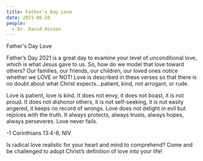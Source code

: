 ```yaml
---
title: Father's Day Love
date: 2021-06-20
people:
  - Dr. David Hinson
---
```


Father's Day Love

Father’s Day 2021 is a great day to examine your level of unconditional love, which is what Jesus gave to us. So, how do we model that love toward others? Our families, our friends, our children, our loved ones notice whether we LOVE or NOT! Love is described in these verses so that there is no doubt about what Christ expects…patient, kind, not arrogant, or rude.

Love is patient, love is kind. It does not envy, it does not boast, it is not proud. It does not dishonor others, it is not self-seeking, it is not easily angered, it keeps no record of wrongs. Love does not delight in evil but rejoices with the truth. It always protects, always trusts, always hopes, always perseveres. Love never fails.

-1 Corinthians 13:4-8, NIV

Is radical love realistic for your heart and mind to comprehend? Come and be challenged to adopt Christ’s definition of love into your life!



